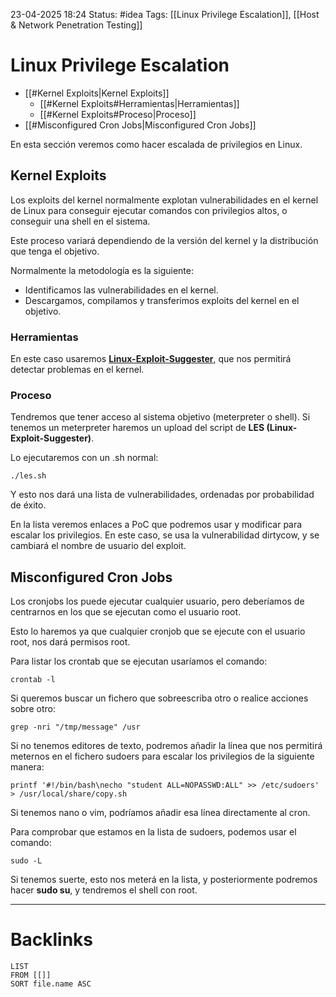 23-04-2025 18:24
Status: #idea
Tags: [[Linux Privilege Escalation]], [[Host & Network Penetration Testing]]

# Linux Privilege Escalation

- [[#Kernel Exploits|Kernel Exploits]]
	- [[#Kernel Exploits#Herramientas|Herramientas]]
	- [[#Kernel Exploits#Proceso|Proceso]]
- [[#Misconfigured Cron Jobs|Misconfigured Cron Jobs]]

En esta sección veremos como hacer escalada de privilegios en Linux.

## Kernel Exploits

Los exploits del kernel normalmente explotan vulnerabilidades en el kernel de Linux para conseguir ejecutar comandos con privilegios altos, o conseguir una shell en el sistema.

Este proceso variará dependiendo de la versión del kernel y la distribución que tenga el objetivo.

Normalmente la metodología es la siguiente:

- Identificamos las vulnerabilidades en el kernel.
- Descargamos, compilamos y transferimos exploits del kernel en el objetivo.

### Herramientas

En este caso usaremos [**Linux-Exploit-Suggester**](https://github.com/The-Z-Labs/linux-exploit-suggester), que nos permitirá detectar problemas en el kernel.

### Proceso

Tendremos que tener acceso al sistema objetivo (meterpreter o shell). Si tenemos un meterpreter haremos un upload del script de **LES (Linux-Exploit-Suggester)**. 

Lo ejecutaremos con un .sh normal:

```shell
./les.sh
```

Y esto nos dará una lista de vulnerabilidades, ordenadas por probabilidad de éxito.

En la lista veremos enlaces a PoC que podremos usar y modificar para escalar los privilegios. En este caso, se usa la vulnerabilidad dirtycow, y se cambiará el nombre de usuario del exploit.

## Misconfigured Cron Jobs

Los cronjobs los puede ejecutar cualquier usuario, pero deberíamos de centrarnos en los que se ejecutan como el usuario root.

Esto lo haremos ya que cualquier cronjob que se ejecute con el usuario root, nos dará permisos root.

Para listar los crontab que se ejecutan usaríamos el comando:

```shell
crontab -l
```

Si queremos buscar un fichero que sobreescriba otro o realice acciones sobre otro:

```shell
grep -nri "/tmp/message" /usr
```

Si no tenemos editores de texto, podremos añadir la línea que nos permitirá meternos en el fichero sudoers para escalar los privilegios de la siguiente manera:

```shell
printf '#!/bin/bash\necho "student ALL=NOPASSWD:ALL" >> /etc/sudoers' > /usr/local/share/copy.sh
```

Si tenemos nano o vim, podríamos añadir esa línea directamente al cron.

Para comprobar que estamos en la lista de sudoers, podemos usar el comando: 

```shell
sudo -L
```

Si tenemos suerte, esto nos meterá en la lista, y posteriormente podremos hacer **sudo su**, y tendremos el shell con root.


---
# Backlinks

```dataview
LIST
FROM [[]]
SORT file.name ASC
```
